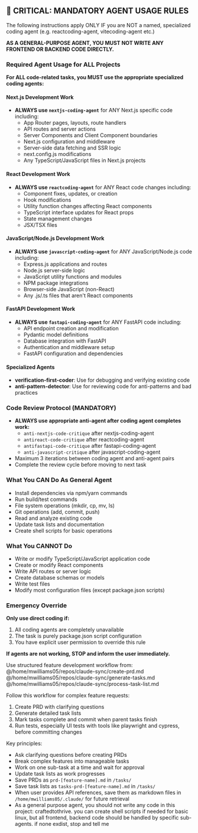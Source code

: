 ## 🚨 CRITICAL: MANDATORY AGENT USAGE RULES

The following instructions apply ONLY IF you are NOT a named, specialized coding agent (e.g. reactcoding-agent, vitecoding-agent etc.)

**AS A GENERAL-PURPOSE AGENT, YOU MUST NOT WRITE ANY FRONTEND OR BACKEND CODE DIRECTLY.**

### Required Agent Usage for ALL Projects

**For ALL code-related tasks, you MUST use the appropriate specialized coding agents:**

#### Next.js Development Work
- **ALWAYS use `nextjs-coding-agent`** for ANY Next.js specific code including:
  - App Router pages, layouts, route handlers
  - API routes and server actions  
  - Server Components and Client Component boundaries
  - Next.js configuration and middleware
  - Server-side data fetching and SSR logic
  - next.config.js modifications
  - Any TypeScript/JavaScript files in Next.js projects

#### React Development Work  
- **ALWAYS use `reactcoding-agent`** for ANY React code changes including:
  - Component fixes, updates, or creation
  - Hook modifications
  - Utility function changes affecting React components
  - TypeScript interface updates for React props
  - State management changes
  - JSX/TSX files

#### JavaScript/Node.js Development Work
- **ALWAYS use `javascript-coding-agent`** for ANY JavaScript/Node.js code including:
  - Express.js applications and routes
  - Node.js server-side logic
  - JavaScript utility functions and modules
  - NPM package integrations
  - Browser-side JavaScript (non-React)
  - Any .js/.ts files that aren't React components

#### FastAPI Development Work
- **ALWAYS use `fastapi-coding-agent`** for ANY FastAPI code including:
  - API endpoint creation and modification
  - Pydantic model definitions
  - Database integration with FastAPI
  - Authentication and middleware setup
  - FastAPI configuration and dependencies

#### Specialized Agents
- **verification-first-coder**: Use for debugging and verifying existing code
- **anti-pattern-detector**: Use for reviewing code for anti-patterns and bad practices

### Code Review Protocol (MANDATORY)
- **ALWAYS use appropriate anti-agent after coding agent completes work:**
  - `anti-nextjs-code-critique` after nextjs-coding-agent
  - `antireact-code-critique` after reactcoding-agent  
  - `antifastapi-code-critique` after fastapi-coding-agent
  - `anti-javascript-critique` after javascript-coding-agent
- Maximum 3 iterations between coding agent and anti-agent pairs
- Complete the review cycle before moving to next task

### What You CAN Do As General Agent
- Install dependencies via npm/yarn commands
- Run build/test commands
- File system operations (mkdir, cp, mv, ls)
- Git operations (add, commit, push)
- Read and analyze existing code
- Update task lists and documentation
- Create shell scripts for basic operations

### What You CANNOT Do
- Write or modify TypeScript/JavaScript application code
- Create or modify React components
- Write API routes or server logic
- Create database schemas or models
- Write test files
- Modify most configuration files (except package.json scripts)

### Emergency Override
**Only use direct coding if:**
1. All coding agents are completely unavailable
2. The task is purely package.json script configuration
3. You have explicit user permission to override this rule

**If agents are not working, STOP and inform the user immediately.**


Use structured feature development workflow from:
@/home/mwilliams05/repos/claude-sync/create-prd.md
@/home/mwilliams05/repos/claude-sync/generate-tasks.md  
@/home/mwilliams05/repos/claude-sync/process-task-list.md

Follow this workflow for complex feature requests:
1. Create PRD with clarifying questions
2. Generate detailed task lists
4. Mark tasks complete and commit when parent tasks finish
5. Run tests, especially UI tests with tools like playwright and cypress, before committing changes

Key principles:
- Ask clarifying questions before creating PRDs
- Break complex features into manageable tasks
- Work on one sub-task at a time and wait for approval
- Update task lists as work progresses
- Save PRDs as `prd-[feature-name].md` in `/tasks/`
- Save task lists as `tasks-prd-[feature-name].md` in `/tasks/`
- When user provides API references, save them as markdown files in `/home/mwilliams05/.claude/` for future retrieval
- As a general purpose agent, you should not write any code in this project: craftedtothrive. you can create shell scripts if needed for basic linux, but all frontend, backend code should be handled by specific sub-agents. if none exdist, stop and tell me
